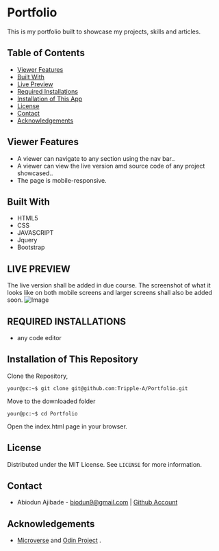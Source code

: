 # Portfolio
This is my portfolio built to showcase my projects, skills and articles.

## Table of Contents

* [Viewer Features](#viewer-features)
* [Built With](#built-with)
* [Live Preview](#live-preview)
* [Required Installations](#required-installations)
* [Installation of This App](#instalation)
* [License](#license)
* [Contact](#contact)
* [Acknowledgements](#acknowledgements)


<!-- Viewer features -->
## Viewer Features
* A viewer can navigate to any section using the nav bar..
* A viewer can view the live version amd source code of any project showcased..
* The page is mobile-responsive.


<!-- BUILT WITH -->
## Built With
* HTML5
* CSS
* JAVASCRIPT
* Jquery
* Bootstrap

<!-- LIVE PREVIEW -->
## LIVE PREVIEW
The live version shall be added in due course.
The screenshot of what it looks like on both mobile screens and larger screens shall also be added soon.
![Image](/src/proof.png)

<!-- REQUIRED INSTALLATION -->
## REQUIRED INSTALLATIONS
* any code editor

<!-- INSTALLATION -->
## Installation of This Repository

Clone the Repository,

```Shell
your@pc:~$ git clone git@github.com:Tripple-A/Portfolio.git
```

Move to the downloaded folder

```Shell
your@pc:~$ cd Portfolio
```

Open the index.html page in your browser.

## License

Distributed under the MIT License. See `LICENSE` for more information.

<!-- CONTACT -->
## Contact
* Abiodun Ajibade - biodun9@gmail.com | [Github Account](https://github.com/Tripple-A)

<!-- ACKNOWLEDGEMENTS -->
## Acknowledgements

* <a href="https://www.microverse.org/"> Microverse</a>  and <a href="https://www.theodinproject.com/"> Odin Project</a> .
